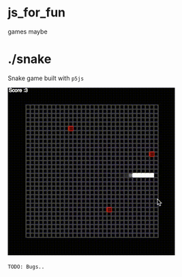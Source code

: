 # js_for_fun
games maybe


# ./snake
Snake game built with `p5js`

![gif](./snake/snake.gif)

`TODO: Bugs..`